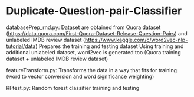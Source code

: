 # Duplicate-Question-pair-Classifier

databasePrep_rnd.py:
Dataset are obtained from Quora dataset (https://data.quora.com/First-Quora-Dataset-Release-Question-Pairs) and unlabeled IMDB review dataset (https://www.kaggle.com/c/word2vec-nlp-tutorial/data)
Prepares the training and testing dataset 
Using training and additional unlabeled dataset, word2vec is generated too (Quora training dataset + unlabeled IMDB review dataset)


featureTransform.py:
Transforms the data in a way that fits for training (word to vector conversion and word significance weighting)

RFtest.py:
Random forest classifier training and testing

